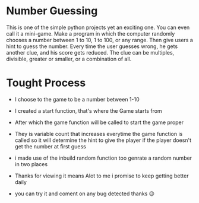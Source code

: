 # Number Guessing
This is one of the simple python projects yet an exciting one. You can even call it a mini-game. Make a program in which the computer randomly chooses a number between 1 to 10, 1 to 100, or any range. Then give users a hint to guess the number. Every time the user guesses wrong, he gets another clue, and his score gets reduced. The clue can be multiples, divisible, greater or smaller, or a combination of all.

# Tought Process
- I choose to the game to be a number between 1-10 
- I created a start function, that's where the Game starts from
- After which the game function will be called to start the game proper
- They is variable count that increases everytime the game function is called so it will determine the hint to give the player if the player doesn't get the number at first guess
- i made use of the inbuild random function too genrate a random number in two places

- Thanks for viewing it means Alot to me i promise to keep getting better daily

- you can try it and coment on any bug detected thanks 😉